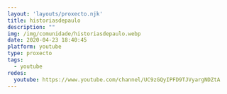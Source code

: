 ```yaml
---
layout: 'layouts/proxecto.njk'
title: historiasdepaulo
description: ""
img: /img/comunidade/historiasdepaulo.webp
date: 2020-04-23 18:40:45
platform: youtube
type: proxecto
tags:
  - youtube
redes:
  youtube: https://www.youtube.com/channel/UC9zGQyIPFD9TJVyargNDZtA
---
```

